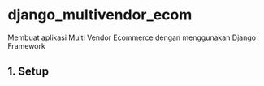 # django_multivendor_ecom
Membuat aplikasi Multi Vendor Ecommerce dengan menggunakan Django Framework


## 1. Setup
